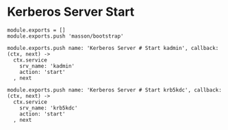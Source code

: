 
# Kerberos Server Start

    module.exports = []
    module.exports.push 'masson/bootstrap'

    module.exports.push name: 'Kerberos Server # Start kadmin', callback: (ctx, next) ->
      ctx.service
        srv_name: 'kadmin'
        action: 'start'
      , next

    module.exports.push name: 'Kerberos Server # Start krb5kdc', callback: (ctx, next) ->
      ctx.service
        srv_name: 'krb5kdc'
        action: 'start'
      , next
